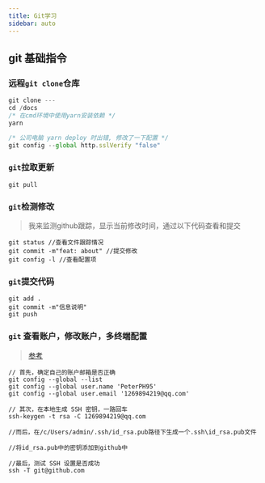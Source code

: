 ```yaml
---
title: Git学习
sidebar: auto
---
```


## git 基础指令


### 远程`git clone`仓库
```js
git clone ---
cd /docs
/* 在cmd环境中使用yarn安装依赖 */
yarn

/* 公司电脑 yarn deploy 时出错, 修改了一下配置 */
git config --global http.sslVerify "false"
```

### `git`拉取更新
```git
git pull
```
### `git`检测修改
> 我来监测github跟踪，显示当前修改时间，通过以下代码查看和提交
```git
git status //查看文件跟踪情况
git commit -m"feat: about" //提交修改
git config -l //查看配置项
```

### `git`提交代码
```
git add .
git commit -m"信息说明"
git push
```

### `git` 查看账户，修改账户，多终端配置
> [参考](https://blog.csdn.net/helloasimo/article/details/123778112?ops_request_misc=%257B%2522request%255Fid%2522%253A%2522166374032816781432996870%2522%252C%2522scm%2522%253A%252220140713.130102334..%2522%257D&request_id=166374032816781432996870&biz_id=0&utm_medium=distribute.pc_search_result.none-task-blog-2~all~top_click~default-1-123778112-null-null.142^v48^pc_rank_34_queryrelevant25,201^v3^control_1&utm_term=git%40github.com%3A%20Permission%20denied%20%28publickey%29.&spm=1018.2226.3001.4187)

```git
// 首先，确定自己的账户邮箱是否正确
git config --global --list
git config --global user.name 'PeterPH95'
git config --global user.email '1269894219@qq.com'

// 其次，在本地生成 SSH 密钥，一路回车
ssh-keygen -t rsa -C 1269894219@qq.com

//而后，在/c/Users/admin/.ssh/id_rsa.pub路径下生成一个.ssh\id_rsa.pub文件

//将id_rsa.pub中的密钥添加到github中

//最后，测试 SSH 设置是否成功
ssh -T git@github.com
```
